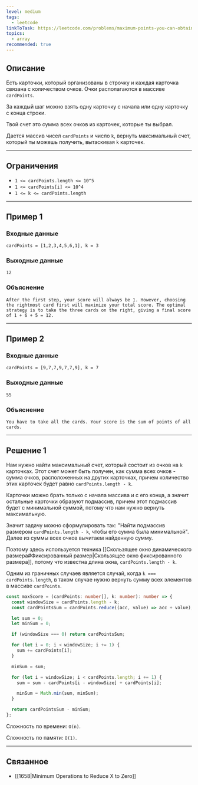 ```yaml
---
level: medium
tags:
  - leetcode
linkToTask: https://leetcode.com/problems/maximum-points-you-can-obtain-from-cards/description/
topics:
  - array
recommended: true
---
```

## Описание

Есть карточки, который организованы в строчку и каждая карточка связана с количеством очков. Очки располагаются в массиве `cardPoints`.

За каждый шаг можно взять одну карточку с начала или одну карточку с конца строки.

Твой счет это сумма всех очков из карточек, которые ты выбрал.

Дается массив чисел `cardPoints` и число `k`, вернуть максимальный счет, который ты можешь получить, вытаскивая `k` карточек.

---
## Ограничения

- `1 <= cardPoints.length <= 10^5`
- `1 <= cardPoints[i] <= 10^4`
- `1 <= k <= cardPoints.length`

---
## Пример 1

### Входные данные

```
cardPoints = [1,2,3,4,5,6,1], k = 3
```
### Выходные данные

```
12
```
### Объяснение

```
After the first step, your score will always be 1. However, choosing the rightmost card first will maximize your total score. The optimal strategy is to take the three cards on the right, giving a final score of 1 + 6 + 5 = 12.
```

---
## Пример 2

### Входные данные

```
cardPoints = [9,7,7,9,7,7,9], k = 7
```
### Выходные данные

```
55
```
### Объяснение

```
You have to take all the cards. Your score is the sum of points of all cards.
```

---
## Решение 1

Нам нужно найти максимальный счет, который состоит из очков на `k` карточках. Этот счет может быть получен, как сумма всех очков - сумма очков, расположенных на других карточках, причем количество этих карточек будет равно `cardPoints.length - k`. 

Карточки можно брать только с начала массива и с его конца, а значит остальные карточки образуют подмассив, причем этот подмассив будет с минимальной суммой, потому что нам нужно вернуть максимальную.

Значит задачу можно сформулировать так: "Найти подмассив размером `cardPoints.length - k`, чтобы его сумма была минимальной". Далее из суммы всех очков вычитаем найденную сумму.

Поэтому здесь используется техника [[Скользящее окно динамического размера#Фиксированный размер|Скользящее окно фиксированного размера]], потому что известна длина окна, `cardPoints.length - k`.

Одним из граничных случаев является случай, когда `k === cardPoints.length`, в таком случае нужно вернуть сумму всех элементов в массиве `cardPoints`.

```typescript
const maxScore = (cardPoints: number[], k: number): number => {
  const windowSize = cardPoints.length - k;
  const cardPointsSum = cardPoints.reduce((acc, value) => acc + value);

  let sum = 0;
  let minSum = 0;

  if (windowSize === 0) return cardPointsSum;

  for (let i = 0; i < windowSize; i += 1) {
    sum += cardPoints[i];
  }

  minSum = sum;

  for (let i = windowSize; i < cardPoints.length; i += 1) {
    sum = sum - cardPoints[i - windowSize] + cardPoints[i];

    minSum = Math.min(sum, minSum);
  }

  return cardPointsSum - minSum;
};
```

Сложность по времени: `O(n)`.

Сложность по памяти: `O(1)`.

---
## Связанное

- [[1658|Minimum Operations to Reduce X to Zero]]
